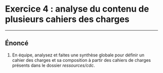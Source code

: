 # Exercice 4 : analyse du contenu de plusieurs cahiers des charges

---

## Énoncé

1. En équipe, analysez et faites une synthèse globale pour définir un cahier des charges et sa composition à partir des cahiers de charges présents dans le dossier *ressources/cdc*.